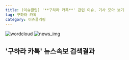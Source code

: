 ```yaml
---
title: (이슈클립) '**구하라 카톡**' 관련 이슈, 기사 모아 보기
tag: 구하라 카톡
category: 이슈클리핑
---
```

![wordcloud](https://s3.ap-northeast-2.amazonaws.com/lyrics101-wordcloud/2018-09-18-1537274201.png)
![news_img](https://user-images.githubusercontent.com/42597476/44507050-1206f400-a6e4-11e8-8d98-7ffbfebb353f.png)
## **'**구하라 카톡**'** 뉴스속보 검색결과

